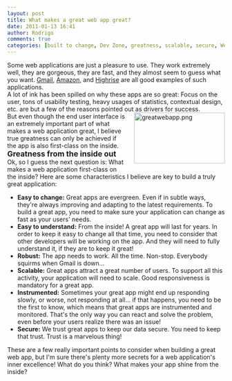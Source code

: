 ```yaml
---
layout: post
title: What makes a great web app great?
date: 2011-01-13 16:41
author: Rodrigo
comments: true
categories: [built to change, Dev Zone, greatness, scalable, secure, Web Application]
---
```

<div>Some web applications are just a pleasure to use. They work extremely well, they are gorgeous, they are fast, and they almost seem to guess what you want. <a href="http://www.gmail.com">Gmail</a>, <a href="http://www.amazon.com">Amazon</a>, and <a href="http://highrisehq.com/">Highrise</a> are all good examples of such applications.</div>
<div></div>
<div>A lot of ink has been spilled on why these apps are so great: Focus on the user, tons of usability testing, heavy usages of statistics, contextual design, etc. are but a few of the reasons pointed out as drivers for success.<!--more--></div>
<div></div>
<img class="mt-image-right" style="float: right; margin: 0 0 20px 20px;" alt="greatwebapp.png" src="https://www.outsystems.com/blog/wp-content/uploads/2011/01/greatwebapp2.png" width="210" height="118" />
<div>But even though the end user interface is an extremely important part of what makes a web application great, I believe true greatness can only be achieved if the app is also first-class on the inside.</div>
<div></div>
<div><b><span style="font-size: 1.25em;">Greatness from the inside out</span></b></div>
<div>Ok, so I guess the next question is: What makes a web application first-class on the inside? Here are some characteristics I believe are key to build a truly great application:</div>
<div></div>
<div>
<ul>
	<li><b>Easy to change:</b> Great apps are evergreen. Even if in subtle ways, they're always improving and adapting to the latest requirements. To build a great app, you need to make sure your application can change as fast as your users' needs.</li>
	<li><b>Easy to understand:</b> From the inside! A great app will last for years. In order to keep it easy to change all that time, you need to consider that other developers will be working on the app. And they will need to fully understand it, if they are to keep it great!</li>
	<li><b>Robust:</b> The app needs to work. All the time. Non-stop. Everybody squirms when Gmail is down...</li>
	<li><b>Scalable:</b> Great apps attract a great number of users. To support all this activity, your application will need to scale. Good responsiveness is mandatory for a great app.</li>
	<li><b>Instrumented:</b> Sometimes your great app might end up responding slowly, or worse, not responding at all... if that happens, you need to be the first to know, which means that great apps are instrumented and monitored. That's the only way you can react and solve the problem, even before your users realize there was an issue!</li>
	<li><b>Secure:</b> We trust great apps to keep our data secure. You need to keep that trust. Trust is a marvelous thing!</li>
</ul>
</div>
<div>These are a few really important points to consider when building a great web app, but I'm sure there's plenty more secrets for a web application's inner excellence! What do you think? What makes your app shine from the inside?</div>
&nbsp;
